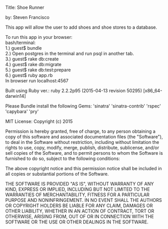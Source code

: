 Title: Shoe Runner

by: Steven Francisco

This app will allow the user to add shoes and shoe stores to a database.

To run this app in your browser:
<br>
                                  bash/terminal:
                                  <br>
                                   1.) guest$ bundle
                                   <br>
                                   2.) Open postgres in the terminal and run psql in another tab.
                                   <br>
                                   3.) guest$ rake db:create
                                   <br>
                                   4.) guest$ rake db:migrate
                                   <br>
                                   5.) guest$ rake db:test:prepare
                                   <br>
                                   6.) guest$ ruby app.rb
                                   <br>
                                   In  browser run localhost:4567

Built using Ruby ver.: ruby 2.2.2p95 (2015-04-13 revision 50295) [x86_64-darwin14]

Please Bundle install the following Gems: 'sinatra' 'sinatra-contrib' 'rspec' 'capybara' 'pry'

MIT License: Copyright (c) 2015

Permission is hereby granted, free of charge, to any person obtaining a copy of this software and associated documentation files (the "Software"), to deal in the Software without restriction, including without limitation the rights to use, copy, modify, merge, publish, distribute, sublicense, and/or sell copies of the Software, and to permit persons to whom the Software is furnished to do so, subject to the following conditions:

The above copyright notice and this permission notice shall be included in all copies or substantial portions of the Software.

THE SOFTWARE IS PROVIDED "AS IS", WITHOUT WARRANTY OF ANY KIND, EXPRESS OR IMPLIED, INCLUDING BUT NOT LIMITED TO THE WARRANTIES OF MERCHANTABILITY, FITNESS FOR A PARTICULAR PURPOSE AND NONINFRINGEMENT. IN NO EVENT SHALL THE AUTHORS OR COPYRIGHT HOLDERS BE LIABLE FOR ANY CLAIM, DAMAGES OR OTHER LIABILITY, WHETHER IN AN ACTION OF CONTRACT, TORT OR OTHERWISE, ARISING FROM, OUT OF OR IN CONNECTION WITH THE SOFTWARE OR THE USE OR OTHER DEALINGS IN THE SOFTWARE.
